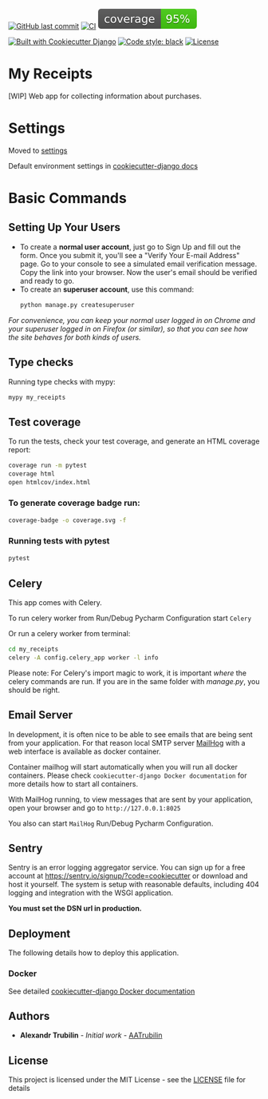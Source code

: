 [![GitHub last commit](https://img.shields.io/github/last-commit/aatrubilin/my_receipts.svg)](https://github.com/aatrubilin/my_receipts/commits/master)
[![CI](https://img.shields.io/github/workflow/status/aatrubilin/my_receipts/CI)](https://github.com/aatrubilin/my_receipts/actions/workflows/ci.yml)
[![Test coverage](coverage.svg)](coverage.svg)

[![Built with Cookiecutter Django](https://img.shields.io/badge/built%20with-Cookiecutter%20Django-ff69b4.svg?logo=cookiecutter)](https://github.com/pydanny/cookiecutter-django/)
[![Code style: black](https://img.shields.io/badge/code%20style-black-000000.svg)](https://github.com/psf/black)
[![License](https://img.shields.io/github/license/aatrubilin/my_receipts.svg)](LICENSE)


# My Receipts

[WIP] Web app for collecting information about purchases.

# Settings

Moved to [settings](config/settings)

Default environment settings in [cookiecutter-django docs](http://cookiecutter-django.readthedocs.io/en/latest/settings.html)

# Basic Commands

## Setting Up Your Users

* To create a **normal user account**, just go to Sign Up and fill out the form.
  Once you submit it, you'll see a "Verify Your E-mail Address" page.
  Go to your console to see a simulated email verification message.
  Copy the link into your browser. Now the user's email should be verified and ready to go.
* To create an **superuser account**, use this command:
  ```bash
  python manage.py createsuperuser
  ```

_For convenience, you can keep your normal user logged in on Chrome and your superuser logged in
on Firefox (or similar), so that you can see how the site behaves for both kinds of users._

## Type checks

Running type checks with mypy:

```bash
mypy my_receipts
```

## Test coverage

To run the tests, check your test coverage, and generate an HTML coverage report:

```bash
coverage run -m pytest
coverage html
open htmlcov/index.html
```

### To generate coverage badge run:

```bash
coverage-badge -o coverage.svg -f
```

### Running tests with pytest

```bash
pytest
```

## Celery

This app comes with Celery.

To run celery worker from Run/Debug Pycharm Configuration start `Celery`

Or run a celery worker from terminal:

```bash
cd my_receipts
celery -A config.celery_app worker -l info
```

Please note: For Celery's import magic to work, it is important *where* the celery commands are run.
If you are in the same folder with *manage.py*, you should be right.

## Email Server

In development, it is often nice to be able to see emails that are being sent from your application.
For that reason local SMTP server [MailHog](https://github.com/mailhog/MailHog) with a web interface is available as docker container.

Container mailhog will start automatically when you will run all docker containers.
Please check `cookiecutter-django Docker documentation` for more details how to start all containers.

With MailHog running, to view messages that are sent by your application,
open your browser and go to ``http://127.0.0.1:8025``

You also can start `MailHog` Run/Debug Pycharm Configuration.

## Sentry

Sentry is an error logging aggregator service. You can sign up for a free account at
https://sentry.io/signup/?code=cookiecutter or download and host it yourself.
The system is setup with reasonable defaults, including 404 logging
and integration with the WSGI application.

**You must set the DSN url in production.**

## Deployment

The following details how to deploy this application.

### Docker

See detailed [cookiecutter-django Docker documentation](http://cookiecutter-django.readthedocs.io/en/latest/deployment-with-docker.html)

## Authors

* **Alexandr Trubilin** - *Initial work* - [AATrubilin](https://github.com/aatrubilin)

## License

This project is licensed under the MIT License - see the [LICENSE](LICENSE) file for details
